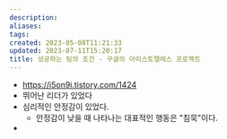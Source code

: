 ```yaml
---
description:
aliases: 
tags: 
created: 2023-05-08T11:21:33
updated: 2023-07-11T15:20:17
title: 성공하는 팀의 조건 - 구글의 아리스토텔레스 프로젝트
---
```

- https://i5on9i.tistory.com/1424
- 뛰어난 리더가 있었다
- 심리적인 안정감이 있었다.
	- 안정감이 낮을 때 나타나는 대표적인 행동은 "침묵"이다.
- 